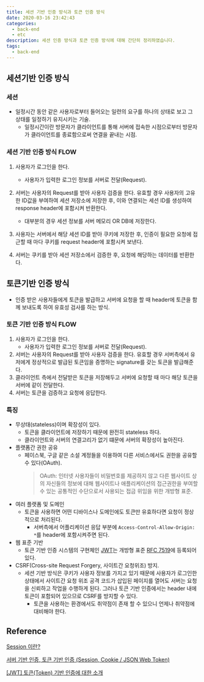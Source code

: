 ```yaml
---
title: 세션 기반 인증 방식과 토큰 인증 방식
date: 2020-03-16 23:42:43
categories:
  - back-end
  - etc
description: 세션 인증 방식과 토큰 인증 방식에 대해 간단히 정리하였습니다.
tags:
  - back-end
---
```


## 세션기반 인증 방식

### 세션

- 일정시간 동안 같은 사용자로부터 들어오는 일련의 요구를 하나의 상태로 보고 그 상태를 일정하기 유지시키는 기술.
  - 일정시간이란 방문자가 클라이언트를 통해 서버에 접속한 시점으로부터 방문자가 클라이언트를 종료함으로써 연결을 끝내는 시점.

### 세션 기반 인증 방식 FLOW

1. 사용자가 로그인을 한다.

   - 사용자가 입력한 로그인 정보를 서버로 전달(Request).

2. 서버는 사용자의 Request를 받아 사용자 검증을 한다. 유효할 경우 사용자의 고유한 ID값을 부여하여 세션 저장소에 저장한 후, 이와 연결되는 세션 ID를 생성하여 response header에 포함시켜 반환한다.

   - 대부분의 경우 세션 정보를 서버 메모리 OR DB에 저장한다.

3. 사용자는 서버에서 해당 세션 ID를 받아 쿠키에 저장한 후, 인증이 필요한 요청에 접근할 때 마다 쿠키를 request header에 포함시켜 보낸다.
4. 서버는 쿠키를 받아 세션 저장소에서 검증한 후, 요청에 해당하는 데이터를 반환한다.

## 토큰기반 인증 방식

- 인증 받은 사용자들에게 토큰을 발급하고 서버에 요청을 할 때 header에 토큰을 함께 보내도록 하여 유효성 검사를 하는 방식.

### 토큰 기반 인증 방식 FLOW

1. 사용자가 로그인을 한다.
   - 사용자가 입력한 로그인 정보를 서버로 전달(Request).
2. 서버는 사용자의 Request를 받아 사용자 검증을 한다. 유효할 경우 서버측에서 유저에게 정상적으로 발급된 토큰임을 증명하는 signature를 갖는 토큰을 발급해준다.
3. 클라이언트 측에서 전달받은 토큰을 저장해두고 서버에 요청할 때 마다 해당 토큰을 서버에 같이 전달한다.
4. 서버는 토큰을 검증하고 요청에 응답한다.

### 특징

- 무상태(stateless)이며 확장성이 있다.
  - 토큰을 클라이언트에 저장하기 때문에 완전히 stateless 하다.
  - 클라이언트와 서버의 연결고리가 없기 떄문에 서버의 확장성이 높아진다.
- 플랫폼간 권한 공유
  - 페이스북, 구글 같은 소설 계정들을 이용하여 다른 서비스에서도 권한을 공유할 수 있다(OAuth).
    > OAuth: 인터넷 사용자들이 비밀번호를 제공하지 않고 다른 웹사이트 상의 자신들의 정보에 대해 웹사이트나 애플리케이션의 접근권한을 부여할 수 있는 공통적인 수단으로서 사용되는 접금 위임을 위한 개방형 표준.
- 여러 플랫폼 및 도메인
  - 토큰을 사용하면 어떤 디바이스나 도메인에도 토큰만 유효하다면 요청이 정상적으로 처리된다.
    - 서버측에서 어플리케이션 응답 부분에 `Access-Control-Allow-Origin: *`를 header에 포함시켜주면 된다.
- 웹 표준 기반
  - 토큰 기반 인증 시스템의 구현체인 [JWT](https://jwt.io/)는 개방형 표준 [RFC 7519](https://tools.ietf.org/html/rfc7519)에 등록되어 있다.
- CSRF(Cross-site Request Forgery, 사이트간 요청위조) 방지.
  - 세션 기반 방식은 쿠키가 사용자 정보를 가지고 있기 때문에 사용자가 로그인한 상태에서 사이트간 요청 위조 공격 코드가 삽입된 페이지를 열어도 서버는 요청을 신뢰하고 작업을 수행하게 된다. 그러나 토큰 기반 인증에서는 header 내에 토큰이 포함되어 있으므로 CSRF를 방지할 수 있다.
    - 토큰을 사용하는 환경에서도 취약점이 존재 할 수 있으니 언제나 취약점에 대비해야 한다.

## Reference

[Session 이란?](https://88240.tistory.com/190)

[서버 기반 인증, 토큰 기반 인증 (Session, Cookie / JSON Web Token)](https://dooopark.tistory.com/6)

[[JWT] 토큰(Token) 기반 인증에 대한 소개](https://velopert.com/2350)
